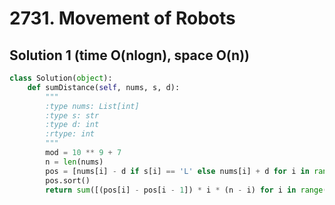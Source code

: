 # 2731. Movement of Robots

## Solution 1 (time O(nlogn), space O(n))

```python
class Solution(object):
    def sumDistance(self, nums, s, d):
        """
        :type nums: List[int]
        :type s: str
        :type d: int
        :rtype: int
        """
        mod = 10 ** 9 + 7
        n = len(nums)
        pos = [nums[i] - d if s[i] == 'L' else nums[i] + d for i in range(n)]
        pos.sort()
        return sum([(pos[i] - pos[i - 1]) * i * (n - i) for i in range(1, n)]) % mod
```
